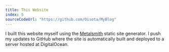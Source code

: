 ```yaml
---
title: This Website
index: 5
sourceCodeUrl: "https://github.com/Oisota/MyBlog"
---
```


I built this website myself using the [Metalsmith](https://metalsmith.io/) static site generator.
I push my updates to GitHub where the site is automatically built and deployed to a server hosted at DigitalOcean.